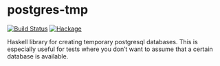 # postgres-tmp

[![Build Status](https://travis-ci.org/cocreature/postgres-tmp.svg?branch=master)](https://travis-ci.org/cocreature/postgres-tmp)
[![Hackage](https://img.shields.io/hackage/v/postgres-tmp.svg?maxAge=2592000)](https://hackage.haskell.org/package/postgres-tmp)

Haskell library for creating temporary postgresql databases. This is
especially useful for tests where you don’t want to assume that a
certain database is available.
